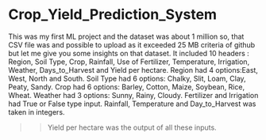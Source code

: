 # Crop_Yield_Prediction_System
This was my first ML project and the dataset was about 1 million so, that CSV file was and possible to upload as it exceeded 25 MB criteria of github but let me give you some insights on that dataset.
It included 10 headers : Region, Soil Type, Crop, Rainfall, Use of Fertilizer, Temperature, Irrigation, Weather, Days_to_Harvest and Yield per hectare.
Region had 4 options:East, West, North and South.
Soil Type had 6 options: Chalky, Slit, Loam, Clay, Peaty, Sandy.
Crop had 6 options: Barley, Cotton, Maize, Soybean, Rice, Wheat.
Weather had 3 options: Sunny, Rainy, Cloudy.
Fertilizer and Irrigation had True or False type input.
Rainfall, Temperature and Day_to_Harvest was taken in integers.
>>Yield per hectare was the output of all these inputs.
